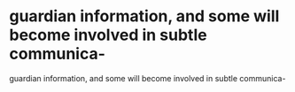 # guardian information, and some will become involved in subtle communica-

guardian information, and some will become involved in subtle communica-